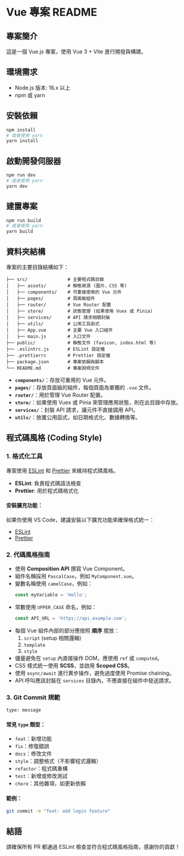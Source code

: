 # Vue 專案 README

## 專案簡介

這是一個 Vue.js 專案，使用 Vue 3 + Vite 進行開發與構建。

## 環境需求

- Node.js 版本: 16.x 以上
- npm 或 yarn

## 安裝依賴

```sh
npm install
# 或者使用 yarn
yarn install
```

## 啟動開發伺服器

```sh
npm run dev
# 或者使用 yarn
yarn dev
```

## 建置專案

```sh
npm run build
# 或者使用 yarn
yarn build
```

## 資料夾結構

專案的主要目錄結構如下：

```
├── src/               # 主要程式碼目錄
│   ├── assets/        # 靜態資源 (圖片、CSS 等)
│   ├── components/    # 可重複使用的 Vue 元件
│   ├── pages/         # 頁面級組件
│   ├── router/        # Vue Router 配置
│   ├── store/         # 狀態管理 (如果使用 Vuex 或 Pinia)
│   ├── services/      # API 請求相關封裝
│   ├── utils/         # 公用工具函式
│   ├── App.vue        # 主要 Vue 入口組件
│   ├── main.js        # 入口文件
├── public/            # 靜態文件 (favicon, index.html 等)
├── .eslintrc.js       # ESLint 設定檔
├── .prettierrc        # Prettier 設定檔
├── package.json       # 專案依賴與腳本
└── README.md          # 專案說明文件
```

- **`components/`**：存放可重用的 Vue 元件。
- **`pages/`**：存放頁面級的組件，每個頁面為單獨的 `.vue` 文件。
- **`router/`**：用於管理 Vue Router 配置。
- **`store/`**：如果使用 Vuex 或 Pinia 來管理應用狀態，則在此目錄中存放。
- **`services/`**：封裝 API 請求，讓元件不直接調用 API。
- **`utils/`**：放置公用函式，如日期格式化、數據轉換等。

## 程式碼風格 (Coding Style)

### 1. 格式化工具

專案使用 [ESLint](https://eslint.org/) 和 [Prettier](https://prettier.io/) 來維持程式碼風格。

- **ESLint**: 負責程式碼語法檢查
- **Prettier**: 用於程式碼格式化

#### 安裝擴充功能：

如果你使用 VS Code，建議安裝以下擴充功能來確保格式統一：

- [ESLint](https://marketplace.visualstudio.com/items?itemName=dbaeumer.vscode-eslint)
- [Prettier](https://marketplace.visualstudio.com/items?itemName=esbenp.prettier-vscode)

### 2. 代碼風格指南

- 使用 **Composition API** 撰寫 Vue Component。
- 組件名稱採用 `PascalCase`，例如 `MyComponent.vue`。
- 變數名稱使用 `camelCase`，例如：
  ```js
  const myVariable = 'Hello';
  ```
- 常數使用 `UPPER_CASE` 命名，例如：
  ```js
  const API_URL = 'https://api.example.com';
  ```
- 每個 Vue 組件內部的部分應按照 **順序** 擺放：
  1. `script` (setup 相關邏輯)
  2. `template`
  3. `style`
- 儘量避免在 `setup` 內直接操作 DOM，應使用 `ref` 或 `computed`。
- CSS 樣式統一使用 **SCSS**，並啟用 **Scoped CSS**。
- 使用 `async/await` 進行異步操作，避免過度使用 Promise chaining。
- API 呼叫應該封裝在 `services` 目錄內，不應直接在組件中發送請求。

### 3. Git Commit 規範

```sh
type: message
```

#### 常見 `type` 類型：

- `feat`：新增功能
- `fix`：修復錯誤
- `docs`：修改文件
- `style`：調整格式（不影響程式邏輯）
- `refactor`：程式碼重構
- `test`：新增或修改測試
- `chore`：其他雜項，如更新依賴

#### 範例：

```sh
git commit -m "feat: add login feature"
```

## 結語

請確保所有 PR 都通過 ESLint 檢查並符合程式碼風格指南，感謝你的貢獻！

